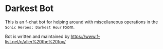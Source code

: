# Darkest Bot

This is an f-chat bot for helping around with miscellaneous operations in the `Sonic Heroes: Darkest Hour` room.

Bot is written and maintained by https://www.f-list.net/c/aller%20the%20fox/
